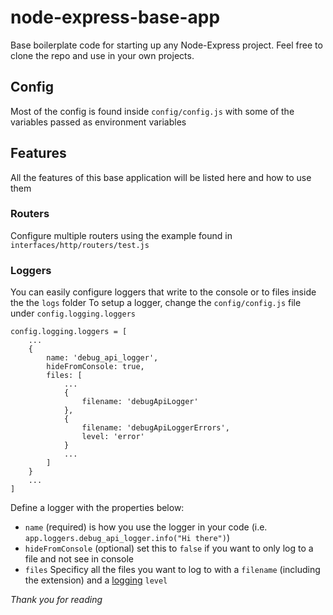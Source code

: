 # node-express-base-app
Base boilerplate code for starting up any Node-Express project. Feel free to clone the repo and use in your own projects.
## Config
Most of the config is found inside `config/config.js` with some of the variables passed as environment variables
## Features
All the features of this base application will be listed here and how to use them
### Routers
Configure multiple routers using the example found in `interfaces/http/routers/test.js`
### Loggers
You can easily configure loggers that write to the console or to files inside the the `logs` folder
To setup a logger, change the `config/config.js` file under `config.logging.loggers`
```
config.logging.loggers = [
    ...
    {
        name: 'debug_api_logger',
        hideFromConsole: true,
        files: [
            ...
            {
                filename: 'debugApiLogger'
            },
            {
                filename: 'debugApiLoggerErrors',
                level: 'error'
            }
            ...
        ]
    }
    ...
]
```
Define a logger with the properties below:
 - `name` (required) is how you use the logger in your code (i.e. `app.loggers.debug_api_logger.info("Hi there")`)
 - `hideFromConsole` (optional) set this to `false` if you want to only log to a file and not see in console
 - `files` Specificy all the files you want to log to with a `filename` (including the extension) and a [logging](https://github.com/winstonjs/winston#logging-levels) `level`


*Thank you for reading*
